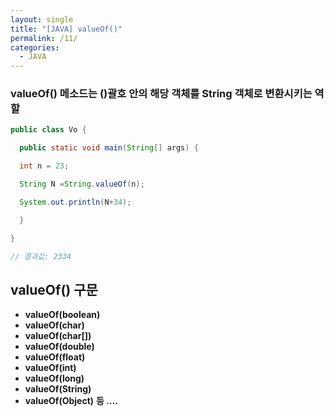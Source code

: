 ```yaml
---
layout: single
title: "[JAVA] valueOf()"
permalink: /11/
categories:
  - JAVA
---
```



### valueOf() 메소드는 ()괄호 안의 해당 객체를 String 객체로 변환시키는 역할

```java
public class Vo {

  public static void main(String[] args) {

  int n = 23;  

  String N =String.valueOf(n);  

  System.out.println(N+34);

  }

} 

// 결과값: 2334
```

## valueOf() 구문

- **valueOf(boolean)**
- **valueOf(char)**
- **valueOf(char[])**
- **valueOf(double)**
- **valueOf(float)**
- **valueOf(int)**
- **valueOf(long)**
- **valueOf(String)**
- **valueOf(Object)**
**등 ….**
